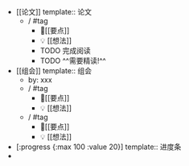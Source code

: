 - [[论文]]
  template:: 论文
	- /  #tag
		- 📌[[要点]]
		- 💡  [[想法]]
		- TODO 完成阅读
		- TODO ^^需要精读!^^
- [[组会]]
  template:: 组会
	- by: xxx
	- / #tag
		- 📌[[要点]]
		- 💡  [[想法]]
	- / #tag
		- 📌[[要点]]
		- 💡  [[想法]]
- [:progress {:max 100 :value 20}]
  template:: 进度条
-